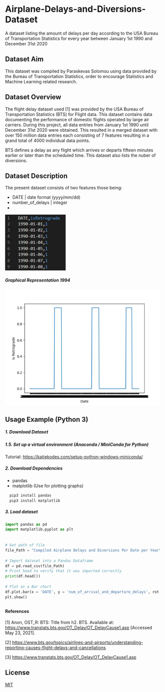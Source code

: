 # Airplane-Delays-and-Diversions-Dataset
A dataset listing the amount of delays per day according to the USA Bureau of Transportation Statistics for every year between January 1st 1990 and December 31st 2020

## Dataset Aim

This dataset was compiled by Paraskevas Solomou using data provided by the Bureau of Transportation Statistics, order to encourage Statistics and Machine Learning related research. 

## Dataset Overview

The flight delay dataset used [1] was provided by the USA Bureau of Transportation Statistics (BTS) for Flight data. 
This dataset contains data documenting the performance of domestic flights operated by large air carriers.
During this project, all data entries from January 1st 1990 until December 31st 2020 were obtained.
This resulted in a merged dataset with over 150 million data entries each consisting of 7 features resulting in a grand total of 4000 individual data points.

BTS defines a delay as any flight which arrives or departs fifteen minutes earlier or later than the scheduled time. 
This dataset also lists the nuber of diversions.


## Dataset Description

The present dataset consists of two features those being: 

- DATE         | date format (yyyy/mm/dd)
- number_of_delays | integer 
- 
![Alt text](https://github.com/Paris778/Retrograde-Mercury-Dates-Dataset-1990-2020/blob/main/screenshots/dataset_example.JPG "Example Data")
  

##### Graphical Representation 1994
![Alt text](https://github.com/Paris778/Retrograde-Mercury-Dates-Dataset-1990-2020/blob/main/screenshots/2018_mercury.png "Graph")
## Usage Example (Python 3)

##### 1. Download Dataset
##### 1.5. Set up a virtual environment (Anaconda / MiniConda for Python) 
  Tutorial: https://katiekodes.com/setup-python-windows-miniconda/

  ##### 2. Download Dependencies
  - pandas
  - matplotlib (Use for plotting graphs) 
``` bash
  pip3 install pandas
  pip3 install matplotlib
```
  
##### 3. Load dataset
```python
import pandas as pd
import matplotlib.pyplot as plt


# Get path of file 
file_Path = "Compiled Airplane Delays and Diversions Per Date per Year\compiled_arrival_and_departure_delays_2020.csv"

# Import dataset into a Pandas Dataframe
df = pd.read_csv(file_Path)
# Print head to verify that it was imported correctly
print(df.head())

# Plot as a Bar chart 
df.plot.bar(x = 'DATE', y = 'num_of_arrival_and_departure_delays', rot = 0)
plt.show()
```
## 

#### References

[1] Anon, OST_R: BTS: Title from h2. BTS. Available at: https://www.transtats.bts.gov/OT_Delay/OT_DelayCause1.asp [Accessed May 23, 2021]. 

[2] https://www.bts.gov/topics/airlines-and-airports/understanding-reporting-causes-flight-delays-and-cancellations

[3] https://www.transtats.bts.gov/OT_Delay/OT_DelayCause1.asp
## License
[MIT](https://choosealicense.com/licenses/mit/)

